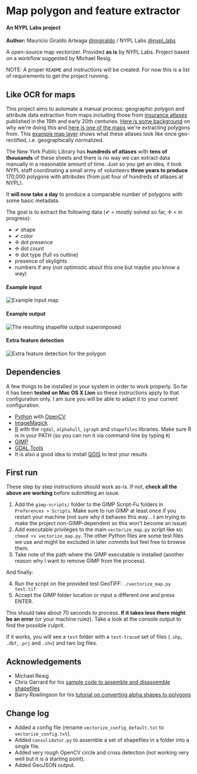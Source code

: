 Map polygon and feature extractor
==============
#### An NYPL Labs project

**Author:** Mauricio Giraldo Arteaga [@mgiraldo] / NYPL Labs [@nypl_labs]

A open-source map vectorizer. Provided **as is** by NYPL Labs. Project based on a workflow suggested by Michael Resig.

NOTE: A proper `README` and instructions will be created. For now this is a list of requirements to get the project running.

## Like OCR for maps

This project aims to automate a manual process: geographic polygon and attribute data extraction from maps including those from [insurance atlases](http://digitalcollections.nypl.org/search/index?filters%5Btitle_uuid_s%5D%5B%5D=Maps%20of%20the%20city%20of%20New%20York%7C%7C323e4180-c603-012f-0c9f-58d385a7bc34&keywords=&layout=false#/?scroll=24) published in the 19th and early 20th centuries. [Here is some background](http://www.nypl.org/blog/2012/06/13/nyc-historical-gis-project) on why we're doing this and [here is one of the maps](http://digitalcollections.nypl.org/items/510d47e0-c7cc-a3d9-e040-e00a18064a99) we're extracting polygons from. This [example map layer](http://maps.nypl.org/warper/layers/859) shows what these atlases look like once geo-rectified, i.e. geographically normalized.

The New York Public Library has **hundreds of atlases** with **tens of thousands** of these sheets and there is no way we can extract data manually in a reasonable amount of time. Just so you get an idea, it took NYPL staff coordinating a small army of volunteers **three years to produce** 170,000 polygons with attributes (from just four of hundreds of atlases at NYPL).

It **will now take a day** to produce a comparable number of polygons with some basic metadata.

The goal is to extract the following data (✔ = mostly solved so far, ✢ = in progress):

* ✔ shape
* ✔ color
* ✢ dot presence
* ✢ dot count
* ✢ dot type (full vs outline)
* presence of skylights
* numbers if any (not optimistic about this one but maybe you know a way)

#### Example input
![Example input map](https://raw.github.com/NYPL/map-vectorizer/master/example_input.png)

#### Example output
![The resulting shapefile output superimposed](https://raw.github.com/NYPL/map-vectorizer/master/example_output.png)

#### Extra feature detection
![Extra feature detection for the polygon](https://raw.github.com/NYPL/map-vectorizer/master/feature_detection.png)

## Dependencies

A few things to be installed in your system in order to work properly. So far it has been **tested on Mac OS X Lion** so these instructions apply to that configuration only. I am sure you will be able to adapt it to your current configuration.

* [Python] with [OpenCV]
* [ImageMagick]
* [R] with the `rgdal`, `alphahull`, `igraph` and `shapefiles` libraries. Make sure R is in your PATH (so you can run it via command-line by typing `R`)
* [GIMP]
* [GDAL Tools]
* It is also a good idea to install [QGIS] to test your results

## First run

These step by step instructions should work as-is. If not, **check all the above are working** before submitting an issue.

1. Add the `gimp-scripts/` folder to the GIMP Script-Fu folders in  `Preferences > Scripts`. Make sure to run GIMP at least once if you restart your machine (not sure why it behaves this way... I am trying to make the project non-GIMP-dependent so this won't become an issue)
2. Add executable privileges to the main `vectorize_map.py` script like so: 
`chmod +x vectorize_map.py`. 
The other Python files are some test files we use and might be excluded in later commits but feel free to browse them.
3. Take note of the path where the GIMP executable is installed (another reason why I want to remove GIMP from the process).

And finally:

4. Run the script on the provided test GeoTIFF:
`./vectorize_map.py test.tif`
5. Accept the GIMP folder location or input a different one and press ENTER.

This should take about 70 seconds to process. **If it takes less there might be an error** (or your machine rulez). Take a look at the console output to find the possible culprit.

If it works, you will see a `test` folder with a `test-traced` set of files (`.shp`, `.dbf`, `.prj` and `.shx`) and two log files.

## Acknowledgements

* Michael Resig
* Chris Garrard for his [sample code to assemble and disassemble shapefiles](http://cosmicproject.org/OGR/cris_example_write.html)
* Barry Rowlingson for his [tutorial on converting alpha shapes to polygons](http://rpubs.com/geospacedman/alphasimple)

## Change log

* Added a config file (rename `vectorize_config_default.txt` to `vectorize_config.txt`).
* Added `consolidator.py` to assemble a set of shapefiles in a folder into a single file.
* Added very rough OpenCV circle and cross detection (not working very well but it is a starting point).
* Added GeoJSON output.

[@mgiraldo]: https://twitter.com/mgiraldo
[@nypl_labs]: https://twitter.com/nypl_labs
[Python]: http://www.python.org/
[OpenCV]: http://opencv.org/
[ImageMagick]: http://www.imagemagick.org/script/download.php
[R]: http://www.r-project.org/
[GIMP]: http://www.gimp.org/
[GDAL Tools]: http://trac.osgeo.org/gdal/wiki/DownloadingGdalBinaries
[QGIS]: http://qgis.org/
